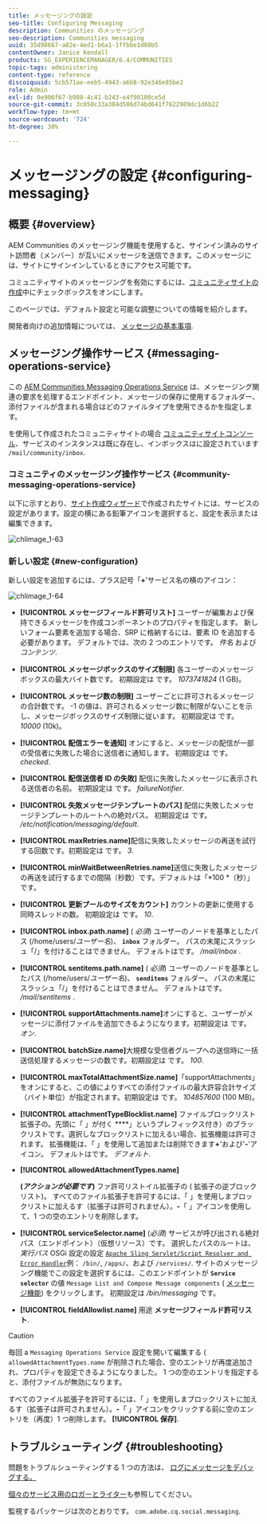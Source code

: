 ```yaml
---
title: メッセージングの設定
seo-title: Configuring Messaging
description: Communities のメッセージング
seo-description: Communities messaging
uuid: 35d98667-a82e-4ed1-b6a1-1ffbbe1d08b5
contentOwner: Janice Kendall
products: SG_EXPERIENCEMANAGER/6.4/COMMUNITIES
topic-tags: administering
content-type: reference
discoiquuid: 5cb571ae-eeb5-4943-a6b8-92e346e85be2
role: Admin
exl-id: 0e906f67-b908-4c41-b243-e4f90100ce5d
source-git-commit: 3c050c33a384d586d74bd641f7622989dc1d6b22
workflow-type: tm+mt
source-wordcount: '724'
ht-degree: 30%

---
```


# メッセージングの設定 {#configuring-messaging}

## 概要 {#overview}

AEM Communities のメッセージング機能を使用すると、サインイン済みのサイト訪問者（メンバー）が互いにメッセージを送信できます。このメッセージには、サイトにサインインしているときにアクセス可能です。

コミュニティサイトのメッセージングを有効にするには、[コミュニティサイトの作成](sites-console.md)中にチェックボックスをオンにします。

このページでは、デフォルト設定と可能な調整についての情報を紹介します。

開発者向けの追加情報については、 [メッセージの基本事項](essentials-messaging.md).

## メッセージング操作サービス {#messaging-operations-service}

この [AEM Communities Messaging Operations Service](http://localhost:4502/system/console/configMgr/com.adobe.cq.social.messaging.client.endpoints.impl.MessagingOperationsServiceImpl) は、メッセージング関連の要求を処理するエンドポイント、メッセージの保存に使用するフォルダー、添付ファイルが含まれる場合はどのファイルタイプを使用できるかを指定します。

を使用して作成されたコミュニティサイトの場合 [コミュニティサイトコンソール](sites-console.md)、サービスのインスタンスは既に存在し、インボックスはに設定されています `/mail/community/inbox`.

### コミュニティのメッセージング操作サービス {#community-messaging-operations-service}

以下に示すとおり、[サイト作成ウィザード](sites-console.md)で作成されたサイトには、サービスの設定があります。設定の横にある鉛筆アイコンを選択すると、設定を表示または編集できます。

![chlimage_1-63](assets/chlimage_1-63.png)

### 新しい設定 {#new-configuration}

新しい設定を追加するには、プラス記号「**+**&#39;サービス名の横のアイコン：

![chlimage_1-64](assets/chlimage_1-64.png)

* **[!UICONTROL メッセージフィールド許可リスト]**
ユーザーが編集および保持できるメッセージを作成コンポーネントのプロパティを指定します。 新しいフォーム要素を追加する場合、SRP に格納するには、要素 ID を追加する必要があります。 デフォルトでは、次の 2 つのエントリです。 
*件名* および *コンテンツ*.

* **[!UICONTROL メッセージボックスのサイズ制限]**
各ユーザーのメッセージボックスの最大バイト数です。 初期設定は です。 
*1073741824* (1 GB)。

* **[!UICONTROL メッセージ数の制限]**
ユーザーごとに許可されるメッセージの合計数です。 -1 の値は、許可されるメッセージ数に制限がないことを示し、メッセージボックスのサイズ制限に従います。 初期設定は です。 
*10000* (10k)。

* **[!UICONTROL 配信エラーを通知]**
オンにすると、メッセージの配信が一部の受信者に失敗した場合に送信者に通知します。 初期設定は です。 
*checked*.

* **[!UICONTROL 配信送信者 ID の失敗]**
配信に失敗したメッセージに表示される送信者の名前。 初期設定は です。 
*failureNotifier*.

* **[!UICONTROL 失敗メッセージテンプレートのパス]**
配信に失敗したメッセージテンプレートのルートへの絶対パス。 初期設定は です。 
*/etc/notification/messaging/default*.

* **[!UICONTROL maxRetries.name]**&#x200B;配信に失敗したメッセージの再送を試行する回数です。初期設定は です。 
*3*.

* **[!UICONTROL minWaitBetweenRetries.name]**&#x200B;送信に失敗したメッセージの再送を試行するまでの間隔（秒数）です。デフォルトは「*100 *（秒）」です。

* **[!UICONTROL 更新プールのサイズをカウント]**
カウントの更新に使用する同時スレッドの数。 初期設定は です。 
*10*.

* **[!UICONTROL inbox.path.name]**
(
*必須*) ユーザーのノードを基準としたパス (/home/users/*ユーザー名*)、 **`inbox`** フォルダー。 パスの末尾にスラッシュ「/」を付けることはできません。 デフォルトはです。 */mail/inbox* .

* **[!UICONTROL sentitems.path.name]**
(
*必須*) ユーザーのノードを基準としたパス (/home/users/*ユーザー名*)、 **`senditems`** フォルダー。 パスの末尾にスラッシュ「/」を付けることはできません。 デフォルトはです。 */mail/sentitems* .

* **[!UICONTROL supportAttachments.name]**&#x200B;オンにすると、ユーザーがメッセージに添付ファイルを追加できるようになります。初期設定は です。 
*オン*.

* **[!UICONTROL batchSize.name]**&#x200B;大規模な受信者グループへの送信時に一括送信処理するメッセージの数です。初期設定は です。 
*100*.

* **[!UICONTROL maxTotalAttachmentSize.name]**「supportAttachments」をオンにすると、この値によりすべての添付ファイルの最大許容合計サイズ（バイト単位）が指定されます。初期設定は です。 
*104857600* (100 MB)。

* **[!UICONTROL attachmentTypeBlocklist.name]**
ファイルブロックリスト拡張子の。先頭に「 」が付く
****」というプレフィックス付き）のブラックリストです。選択しなブロックリストに加えるい場合、拡張機能は許可されます。 拡張機能は、「 」を使用して追加または削除できます&#x200B;**+**&#39;および&#39;**-**&#39;アイコン。 デフォルトはです。 *デフォルト*.

* **[!UICONTROL allowedAttachmentTypes.name]**

   **(*アクションが必要です*)** ファ許可リストイル拡張子の ( 拡張子の逆ブロックリスト)。 すべてのファイル拡張子を許可するには、「 」を使用しまブロックリストに加えるす（拡張子は許可されません）。**-**「 」アイコンを使用して、1 つの空のエントリを削除します。

* **[!UICONTROL serviceSelector.name]**
(*必須*) サービスが呼び出される絶対パス（エンドポイント）（仮想リソース）です。 選択したパスのルートは、 *実行パス* OSGi 設定の設定 [ `Apache Sling Servlet/Script Resolver and Error Handler`](http://localhost:4502/system/console/configMgr/org.apache.sling.servlets.resolver.SlingServletResolver)例： `/bin/`, `/apps/`、および `/services/`. サイトのメッセージング機能でこの設定を選択するには、このエンドポイントが **`Service selector`** の値 `Message List and Compose Message components` ( [メッセージ機能](configure-messaging.md)) をクリックします。 初期設定は */bin/messaging* です。

* **[!UICONTROL fieldAllowlist.name]**
用途 
**メッセージフィールド許可リスト**.

>[!CAUTION]
>
>毎回 a `Messaging Operations Service` 設定を開いて編集する ( `allowedAttachmentTypes.name` が削除された場合、空のエントリが再度追加され、プロパティを設定できるようになりました。 1 つの空のエントリを指定すると、添付ファイルが無効になります。
>
>すべてのファイル拡張子を許可するには、「 」を使用しまブロックリストに加えるす（拡張子は許可されません）。**-**「 」アイコンをクリックする前に空のエントリを（再度）1 つ削除します。 **[!UICONTROL 保存]**.

## トラブルシューティング {#troubleshooting}

問題をトラブルシューティングする 1 つの方法は、 [ログにメッセージをデバッグする。](../../help/sites-administering/troubleshooting.md)

[個々のサービス用のロガーとライター](../../help/sites-deploying/configure-logging.md#loggers-and-writers-for-individual-services)も参照してください。

監視するパッケージは次のとおりです。 `com.adobe.cq.social.messaging`.
